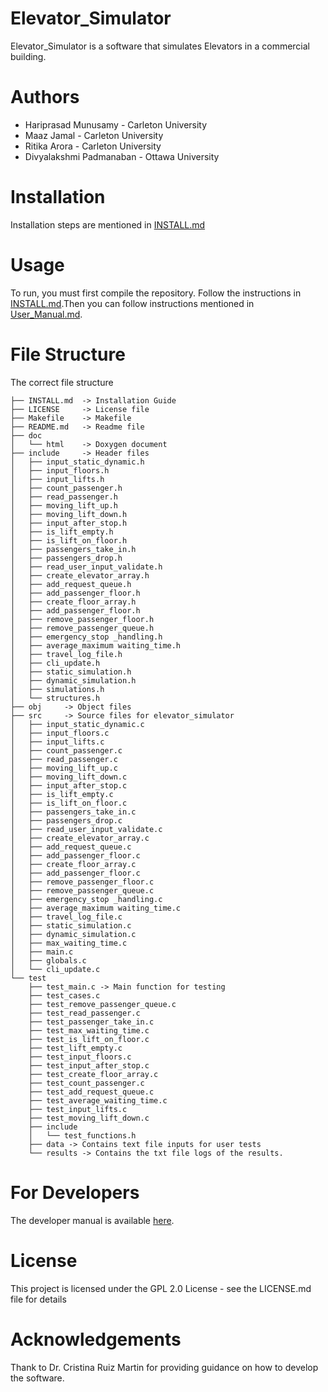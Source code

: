# Elevator_Simulator

Elevator_Simulator is a software that simulates Elevators in a commercial building.

# Authors

- Hariprasad Munusamy - Carleton University
- Maaz Jamal - Carleton University
- Ritika Arora - Carleton University
- Divyalakshmi Padmanaban - Ottawa University

# Installation

Installation steps are mentioned in [INSTALL.md](INSTALL.md)

# Usage

To run, you must first compile the repository. Follow the instructions in [INSTALL.md](INSTALL.md).Then you can follow instructions mentioned in
[User_Manual.md](doc/User_Manual.md).

# File Structure

The correct file structure

```
├── INSTALL.md 	-> Installation Guide
├── LICENSE 	-> License file
├── Makefile 	-> Makefile
├── README.md 	-> Readme file
├── doc
│   └── html 	-> Doxygen document
├── include 	-> Header files
│   ├── input_static_dynamic.h
│   ├── input_floors.h
│   ├── input_lifts.h
│   ├── count_passenger.h
│   ├── read_passenger.h
│   ├── moving_lift_up.h
│   ├── moving_lift_down.h
│   ├── input_after_stop.h
│   ├── is_lift_empty.h
│   ├── is_lift_on_floor.h
│   ├── passengers_take_in.h
│   ├── passengers_drop.h
│   ├── read_user_input_validate.h
│   ├── create_elevator_array.h
│   ├── add_request_queue.h
│   ├── add_passenger_floor.h
│   ├── create_floor_array.h
│   ├── add_passenger_floor.h
│   ├── remove_passenger_floor.h
│   ├── remove_passenger_queue.h
│   ├── emergency_stop _handling.h
│   ├── average_maximum waiting_time.h
│   ├── travel_log_file.h
│   ├── cli_update.h
│   ├── static_simulation.h
│   ├── dynamic_simulation.h
│   ├── simulations.h
│   └── structures.h
├── obj 	-> Object files
├── src 	-> Source files for elevator_simulator
│   ├── input_static_dynamic.c
│   ├── input_floors.c
│   ├── input_lifts.c
│   ├── count_passenger.c
│   ├── read_passenger.c
│   ├── moving_lift_up.c
│   ├── moving_lift_down.c
│   ├── input_after_stop.c
│   ├── is_lift_empty.c
│   ├── is_lift_on_floor.c
│   ├── passengers_take_in.c
│   ├── passengers_drop.c
│   ├── read_user_input_validate.c
│   ├── create_elevator_array.c
│   ├── add_request_queue.c
│   ├── add_passenger_floor.c
│   ├── create_floor_array.c
│   ├── add_passenger_floor.c
│   ├── remove_passenger_floor.c
│   ├── remove_passenger_queue.c
│   ├── emergency_stop _handling.c
│   ├── average_maximum waiting_time.c
│   ├── travel_log_file.c
│   ├── static_simulation.c
│   ├── dynamic_simulation.c
│   ├── max_waiting_time.c
│   ├── main.c
│   ├── globals.c
│   └── cli_update.c
└── test
    ├── test_main.c	-> Main function for testing
    ├── test_cases.c
    ├── test_remove_passenger_queue.c
    ├── test_read_passenger.c
    ├── test_passenger_take_in.c
    ├── test_max_waiting_time.c
    ├── test_is_lift_on_floor.c
    ├── test_lift_empty.c
    ├── test_input_floors.c
    ├── test_input_after_stop.c
    ├── test_create_floor_array.c
    ├── test_count_passenger.c
    ├── test_add_request_queue.c
    ├── test_average_waiting_time.c
    ├── test_input_lifts.c
    ├── test_moving_lift_down.c
    ├── include
    │   └── test_functions.h
    ├── data -> Contains text file inputs for user tests
    └── results -> Contains the txt file logs of the results.

```

# For Developers

The developer manual is available [here](doc/Developer_Manual.md).

# License

This project is licensed under the GPL 2.0 License - see the LICENSE.md file for details

# Acknowledgements

Thank to Dr. Cristina Ruiz Martin for providing guidance on how to develop the software.
